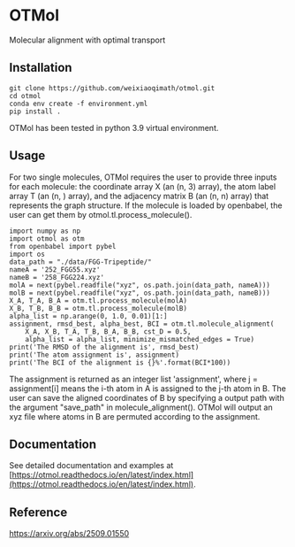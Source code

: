 # OTMol

Molecular alignment with optimal transport

## Installation


```
git clone https://github.com/weixiaoqimath/otmol.git
cd otmol
conda env create -f environment.yml
pip install .
```
OTMol has been tested in python 3.9 virtual environment.

## Usage

For two single molecules, OTMol requires the user to provide three inputs for each molecule: the coordinate array X (an (n, 3) array), the atom label array T (an (n, ) array), and the adjacency matrix B (an (n, n) array) that represents the graph structure. If the molecule is loaded by openbabel, the user can get them by otmol.tl.process_molecule().
```
import numpy as np
import otmol as otm
from openbabel import pybel
import os
data_path = "./data/FGG-Tripeptide/"
nameA = '252_FGG55.xyz'
nameB = '258_FGG224.xyz'
molA = next(pybel.readfile("xyz", os.path.join(data_path, nameA)))
molB = next(pybel.readfile("xyz", os.path.join(data_path, nameB)))
X_A, T_A, B_A = otm.tl.process_molecule(molA) 
X_B, T_B, B_B = otm.tl.process_molecule(molB)
alpha_list = np.arange(0, 1.0, 0.01)[1:]
assignment, rmsd_best, alpha_best, BCI = otm.tl.molecule_alignment(
    X_A, X_B, T_A, T_B, B_A, B_B, cst_D = 0.5,
    alpha_list = alpha_list, minimize_mismatched_edges = True)
print('The RMSD of the alignment is', rmsd_best)
print('The atom assignment is', assignment)
print('The BCI of the alignment is {}%'.format(BCI*100))
```
The assignment is returned as an integer list 'assignment', where j = assignment[i] means the i-th atom in A is assigned to the j-th atom in B. The user can save the aligned coordinates of B by specifying a output path with the argument "save_path" in molecule_alignment(). OTMol will output an xyz file where atoms in B are permuted according to the assignment.


## Documentation

See detailed documentation and examples at [https://otmol.readthedocs.io/en/latest/index.html](https://otmol.readthedocs.io/en/latest/index.html).

## Reference

https://arxiv.org/abs/2509.01550